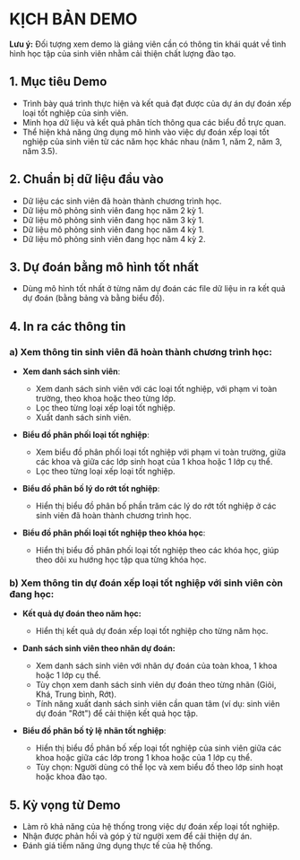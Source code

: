 # KỊCH BẢN DEMO

**Lưu ý:** Đối tượng xem demo là giảng viên cần có thông tin khái quát về tình hình học tập của sinh viên nhằm cải thiện chất lượng đào tạo.

## 1. Mục tiêu Demo

- Trình bày quá trình thực hiện và kết quả đạt được của dự án dự đoán xếp loại tốt nghiệp của sinh viên.
- Minh họa dữ liệu và kết quả phân tích thông qua các biểu đồ trực quan.
- Thể hiện khả năng ứng dụng mô hình vào việc dự đoán xếp loại tốt nghiệp của sinh viên từ các năm học khác nhau (năm 1, năm 2, năm 3, năm 3.5).

## 2. Chuẩn bị dữ liệu đầu vào

- Dữ liệu các sinh viên đã hoàn thành chương trình học.
- Dữ liệu mô phỏng sinh viên đang học năm 2 kỳ 1.
- Dữ liệu mô phỏng sinh viên đang học năm 3 kỳ 1.
- Dữ liệu mô phỏng sinh viên đang học năm 4 kỳ 1.
- Dữ liệu mô phỏng sinh viên đang học năm 4 kỳ 2.

## 3. Dự đoán bằng mô hình tốt nhất

- Dùng mô hình tốt nhất ở từng năm dự đoán các file dữ liệu in ra kết quả dự đoán (bằng bảng và bằng biểu đồ).

## 4. In ra các thông tin

### a) Xem thông tin sinh viên đã hoàn thành chương trình học:
- **Xem danh sách sinh viên**:
  - Xem danh sách sinh viên với các loại tốt nghiệp, với phạm vi toàn trường, theo khoa hoặc theo từng lớp.
  - Lọc theo từng loại xếp loại tốt nghiệp.
  - Xuất danh sách sinh viên.

- **Biểu đồ phân phối loại tốt nghiệp**:
  - Xem biểu đồ phân phối loại tốt nghiệp với phạm vi toàn trường, giữa các khoa và giữa các lớp sinh hoạt của 1 khoa hoặc 1 lớp cụ thể.
  - Lọc theo từng loại xếp loại tốt nghiệp.

- **Biểu đồ phân bố lý do rớt tốt nghiệp**:
  - Hiển thị biểu đồ phân bố phần trăm các lý do rớt tốt nghiệp ở các sinh viên đã hoàn thành chương trình học.

- **Biểu đồ phân phối loại tốt nghiệp theo khóa học**:
  - Hiển thị biểu đồ phân phối loại tốt nghiệp theo các khóa học, giúp theo dõi xu hướng học tập qua từng khóa học.

### b) Xem thông tin dự đoán xếp loại tốt nghiệp với sinh viên còn đang học:
- **Kết quả dự đoán theo năm học:**
  - Hiển thị kết quả dự đoán xếp loại tốt nghiệp cho từng năm học.
- **Danh sách sinh viên theo nhãn dự đoán:**
  - Xem danh sách sinh viên với nhãn dự đoán của toàn khoa, 1 khoa hoặc 1 lớp cụ thể.
  - Tùy chọn xem danh sách sinh viên dự đoán theo từng nhãn (Giỏi, Khá, Trung bình, Rớt).
  - Tính năng xuất danh sách sinh viên cần quan tâm (ví dụ: sinh viên dự đoán "Rớt") để cải thiện kết quả học tập.

- **Biểu đồ phân bố tỷ lệ nhãn tốt nghiệp**:
  - Hiển thị biểu đồ phân bố xếp loại tốt nghiệp của sinh viên giữa các khoa hoặc giữa các lớp trong 1 khoa hoặc của 1 lớp cụ thể.
  - Tùy chọn: Người dùng có thể lọc và xem biểu đồ theo lớp sinh hoạt hoặc khoa đào tạo.

## 5. Kỳ vọng từ Demo

- Làm rõ khả năng của hệ thống trong việc dự đoán xếp loại tốt nghiệp.
- Nhận được phản hồi và góp ý từ người xem để cải thiện dự án.
- Đánh giá tiềm năng ứng dụng thực tế của hệ thống.

